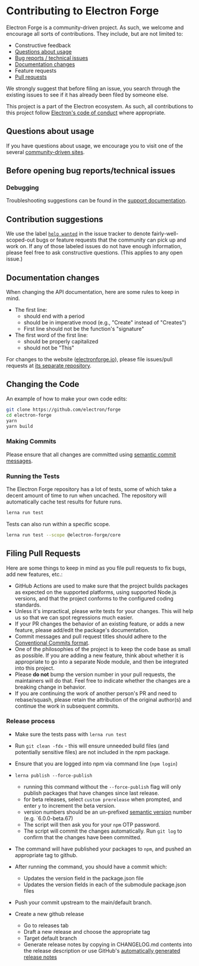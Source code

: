 # Contributing to Electron Forge

Electron Forge is a community-driven project. As such, we welcome and encourage all sorts of
contributions. They include, but are not limited to:

- Constructive feedback
- [Questions about usage](#questions-about-usage)
- [Bug reports / technical issues](#before-opening-bug-reportstechnical-issues)
- [Documentation changes](#documentation-changes)
- Feature requests
- [Pull requests](#filing-pull-requests)

We strongly suggest that before filing an issue, you search through the existing issues to see
if it has already been filed by someone else.

This project is a part of the Electron ecosystem. As such, all contributions to this project follow
[Electron's code of conduct](https://github.com/electron/electron/blob/main/CODE_OF_CONDUCT.md)
where appropriate.

## Questions about usage

If you have questions about usage, we encourage you to visit one of the several [community-driven
sites](https://github.com/electron/electron#community).

## Before opening bug reports/technical issues

### Debugging

Troubleshooting suggestions can be found in the [support
documentation](https://github.com/electron/forge/blob/main/SUPPORT.md#troubleshooting).

## Contribution suggestions

We use the label [`help wanted`](https://github.com/electron/forge/issues?q=is%3Aopen+is%3Aissue+label%3A%22help+wanted%22)
in the issue tracker to denote fairly-well-scoped-out bugs or feature requests that the community
can pick up and work on. If any of those labeled issues do not have enough information, please feel
free to ask constructive questions. (This applies to any open issue.)

## Documentation changes

When changing the API documentation, here are some rules to keep in mind.

- The first line:
  - should end with a period
  - should be in imperative mood (e.g., "Create" instead of "Creates")
  - First line should not be the function's "signature"
- The first word of the first line:
  - should be properly capitalized
  - should not be "This"

For changes to the website ([electronforge.io](https://www.electronforge.io)), please file
issues/pull requests at [its separate repository](https://github.com/electron-forge/electron-forge-docs).

## Changing the Code

An example of how to make your own code edits:

```bash
git clone https://github.com/electron/forge
cd electron-forge
yarn
yarn build
```

### Making Commits

Please ensure that all changes are committed using [semantic commit messages](https://github.com/bcoe/conventional-changelog-standard/blob/master/convention.md).

### Running the Tests

The Electron Forge repository has a lot of tests, some of which take a decent
amount of time to run when uncached. The repository will automatically cache test results for future runs.

```bash
lerna run test
```

Tests can also run within a specific scope.

```bash
lerna run test --scope @electron-forge/core
```

## Filing Pull Requests

Here are some things to keep in mind as you file pull requests to fix bugs, add new features, etc.:

- GitHub Actions are used to make sure that the project builds packages as expected on the
  supported platforms, using supported Node.js versions, and that the project conforms to the
  configured coding standards.
- Unless it's impractical, please write tests for your changes. This will help us so that we can
  spot regressions much easier.
- If your PR changes the behavior of an existing feature, or adds a new feature, please add/edit
  the package's documentation.
- Commit messages and pull request titles should adhere to the [Conventional Commits
  format](https://www.conventionalcommits.org/en/v1.0.0/).
- One of the philosophies of the project is to keep the code base as small as possible. If you are
  adding a new feature, think about whether it is appropriate to go into a separate Node module,
  and then be integrated into this project.
- Please **do not** bump the version number in your pull requests, the maintainers will do that.
  Feel free to indicate whether the changes are a breaking change in behavior.
- If you are continuing the work of another person's PR and need to rebase/squash, please retain the
  attribution of the original author(s) and continue the work in subsequent commits.

### Release process

- Make sure the tests pass with `lerna run test`
- Run `git clean -fdx` - this will ensure unneeded build files (and potentially sensitive files) are not included in the npm package.
- Ensure that you are logged into npm via command line (`npm login`)
- `lerna publish --force-publish`

  - running this command without the `--force-publish` flag will only publish packages that have changes since
    last release.
  - for beta releases, select `custom prerelease` when prompted, and enter `y` to increment the beta version.
  - version numbers should be an un-prefixed [semantic version](https://semver.org/) number (e.g. `6.0.0-beta.67)
  - The script will then ask you for your `npm` OTP password.
  - The script will commit the changes automatically. Run `git log` to confirm that the changes have been
    committed.

- The command will have published your packages to `npm`, and pushed an appropriate tag to github.
- After running the command, you should have a commit which:
  - Updates the version field in the package.json file
  - Updates the version fields in each of the submodule package.json files
- Push your commit upstream to the main/default branch.
- Create a new github release
  - Go to releases tab
  - Draft a new release and choose the appropriate tag
  - Target default branch
  - Generate release notes by copying in CHANGELOG.md contents into the release description or use
    GitHub's [automatically generated release notes](https://docs.github.com/en/repositories/releasing-projects-on-github/automatically-generated-release-notes)
